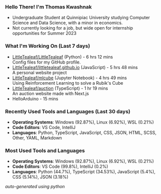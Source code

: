 
### Hello There! I'm Thomas Kwashnak

- Undergraduate Student at Quinnipiac University studying Computer Science and Data Science, with a minor in economics.
- Not currently looking for a job, but wide open for internship opportunities for Summer 2023

### What I'm Working On (Last 7 days)
<ul><li><a href="https://github.com/LittleTealeaf/LittleTealeaf">LittleTealeaf/LittleTealeaf</a> (Python) - 6 hrs 12 mins<br>Config files for my GitHub profile.</li><li><a href="https://github.com/LittleTealeaf/littletealeaf.github.io">LittleTealeaf/littletealeaf.github.io</a> (JavaScript) - 5 hrs 48 mins<br>A personal website project</li><li><a href="https://github.com/LittleTealeaf/mlcube">LittleTealeaf/mlcube</a> (Jupyter Notebook) - 4 hrs 49 mins<br>Using Reinforcement Learning to solve a Rubik's Cube</li><li><a href="https://github.com/LittleTealeaf/auction">LittleTealeaf/auction</a> (TypeScript) - 1 hr 19 mins<br>An auction website made with Next.js</li><li>HelloArduino - 15 mins</li></ul>

### Recently Used Tools and Languages (Last 30 days)
- **Operating Systems**: Windows (92.87%), Linux (6.92%), WSL (0.21%)
- **Code Editors**: VS Code, IntelliJ
- **Languages**: Python, TypeScript, JavaScript, CSS, JSON, HTML, SCSS, Other, YAML, Markdown

### Most Used Tools and Languages
- **Operating Systems**: Windows (92.87%), Linux (6.92%), WSL (0.21%)
- **Code Editors**: VS Code (99.8%), IntelliJ (0.2%)
- **Languages**: Python (44.7%), TypeScript (34.53%), JavaScript (5.4%), CSS (5.14%), JSON (3.18%)

*auto-generated using python*
